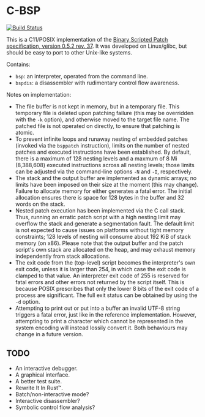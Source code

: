 # C-BSP

[![Build Status](https://travis-ci.org/fstirlitz/c-bsp.svg?branch=master)](https://travis-ci.org/fstirlitz/c-bsp)

This is a C11/POSIX implementation of the [Binary Scripted Patch specification,
version 0.5.2 rev. 37][spec]. It was developed on Linux/glibc,
but should be easy to port to other Unix-like systems.

Contains:
- `bsp`: an interpreter, operated from the command line.
- `bspdis`: a disassembler with rudimentary control flow awareness.

Notes on implementation:
- The file buffer is not kept in memory, but in a temporary file. This
  temporary file is deleted upon patching failure (this may be overridden
  with the `-k` option), and otherwise moved to the target file name. The
  patched file is not operated on directly, to ensure that patching is atomic.
- To prevent infinite loops and runaway nesting of embedded patches (invoked
  via the `bsppatch` instruction), limits on the number of nested patches
  and executed instructions have been established. By default, there is a
  maximum of 128 nesting levels and a maxmum of 8 Mi (8,388,608) executed
  instructions across all nesting levels; those limits can be adjusted via
  the command-line options `-N` and `-I`, respectively.
- The stack and the output buffer are implemented as dynamic arrays;
  no limits have been imposed on their size at the moment (this may change).
  Failure to allocate memory for either generates a fatal error. The initial
  allocation ensures there is space for 128 bytes in the buffer and 32 words
  on the stack.
- Nested patch execution has been implemented via the C call stack. Thus,
  running an erratic patch script with a high nesting limit may overflow
  the stack and generate a segmentation fault. The default limit is not
  expected to cause issues on platforms without tight memory constraints;
  128 levels of nesting will consume about 192 KiB of stack memory (on x86).
  Please note that the output buffer and the patch script's own stack are
  allocated on the heap, and may exhaust memory independently from stack
  allocations.
- The exit code from the (top-level) script becomes the interpreter's own
  exit code, unless it is larger than 254, in which case the exit code is
  clamped to that value. An interpreter exit code of 255 is reserved for
  fatal errors and other errors not returned by the script itself. This is
  because POSIX prescribes that only the lower 8 bits of the exit code of a
  process are significant. The full exit status can be obtained by using the
  `-d` option.
- Attempting to print out or put into a buffer an invalid UTF-8 string
  triggers a fatal error, just like in the reference implementation.
  However, attempting to print a character which cannot be represented in
  the system encoding will instead lossily convert it. Both behaviours may
  change in a future version.

## TODO

- An interactive debugger.
- A graphical interface.
- A better test suite.
- Rewrite It In Rust™.
- Batch/non-interactive mode?
- Interactive disassembler?
- Symbolic control flow analysis?

[spec]: https://github.com/aaaaaa123456789/bsp/blob/92d13c851899eeb06d26ce346ee4f6ab46123ee7/specification.md